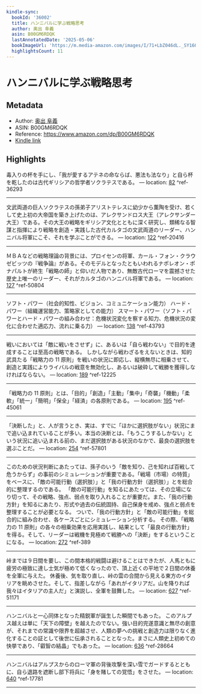 ```yaml
---
kindle-sync:
  bookId: '36002'
  title: ハンニバルに学ぶ戦略思考
  author: 奥出 阜義
  asin: B00GM6RDQK
  lastAnnotatedDate: '2025-05-06'
  bookImageUrl: 'https://m.media-amazon.com/images/I/71+LbZ046dL._SY160.jpg'
  highlightsCount: 11
---
```

# ハンニバルに学ぶ戦略思考
## Metadata
* Author: [奥出 阜義](https://www.amazon.comundefined)
* ASIN: B00GM6RDQK
* Reference: https://www.amazon.com/dp/B00GM6RDQK
* [Kindle link](kindle://book?action=open&asin=B00GM6RDQK)

## Highlights
毒入りの杯を手にし、「我が愛するアテネの命ならば、悪法も法なり」と自ら杯を乾したのは古代ギリシアの哲学者ソクラテスである。 — location: [82](kindle://book?action=open&asin=B00GM6RDQK&location=82) ^ref-36293

---
文武両道の巨人ソクラテスの孫弟子アリストテレスに幼少から薫陶を受け、若くして史上初の大帝国を築き上げたのは、アレクサンドロス大王（アレクサンダー大王）である。その大王の戦略をギリシア文化とともに深く研究し、類稀なる智謀と指揮により戦略を創造・実践した古代カルタゴの文武両道のリーダー、ハンニバル将軍にこそ、それを学ぶことができる。 — location: [122](kindle://book?action=open&asin=B00GM6RDQK&location=122) ^ref-20416

---
ＭＢＡなどの戦略理論の背景には、プロイセンの将軍、カール・フォン・クラウゼビッツの『戦争論』がある。そのモデルとなったともいわれるナポレオン・ポナパルトが終生「戦略の師」と仰いだ人物であり、無敵古代ローマを震撼させた歴史上唯一のリーダー、それがカルタゴのハンニバル将軍である。 — location: [127](kindle://book?action=open&asin=B00GM6RDQK&location=127) ^ref-50804

---
ソフト・パワー（社会的知性、ビジョン、コミュニケーション能力） ハード・パワー（組織運営能力、策略家としての能力） スマート・パワー（ソフト・パワーとハード・パワーの組み合わせ：危機状況変化を察する知力、危機状況の変化に合わせた適応力、流れに乗る力） — location: [138](kindle://book?action=open&asin=B00GM6RDQK&location=138) ^ref-43793

---
戦いにおいては「敵に戦いをさせず」に、あるいは「自ら戦わない」で目的を達成することは至高の戦略である。 しかしながら戦わざるをえないときは、知的武具たる「戦略力の 11 原則」を戦いの状況に即応し、縦横無尽に相乗させて、創造と実践によりライバルの戦意を無効化し、あるいは破砕して戦勝を獲得しなければならない。 — location: [189](kindle://book?action=open&asin=B00GM6RDQK&location=189) ^ref-12225

---
「戦略力の 11 原則」とは、「目的」「創造」「主動」「集中」「奇襲」「機動」「柔軟」「統一」「簡明」「保全」「経済」の各原則である。 — location: [195](kindle://book?action=open&asin=B00GM6RDQK&location=195) ^ref-45061

---
「決断した」と、人が言うとき、実は、すでに「ほかに選択肢がない」状況にまで追い込まれていることが多い。本当の決断とは、「もうこうするしかない」という状況に追い込まれる前の、まだ選択肢がある状況のなかで、最良の選択肢を選ぶことだ。 — location: [254](kindle://book?action=open&asin=B00GM6RDQK&location=254) ^ref-57801

---
このための状況判断にあたっては、孫子のいう「敵を知り、己を知れば百戦して危うからず」の事前のシミュレーションが重要である。「戦場（市場）の特質」をベースに、「敵の可能行動（選択肢）」と「我の行動方針（選択肢）」とを総合的に整理するのである。 「敵の可能行動」を知るにあたっては、その立場になり切って、その戦略、強点、弱点を取り入れることが重要だ。また、「我の行動方針」を知るにあたり、形式や過去の伝統固持、自己保身を戒め、強点と弱点を整理することが必要となる。 ついで、「我の行動方針」と「敵の可能行動」を総合的に組み合わせ、各ケースごとにシミュレーション分析する。 その際、「戦略力の 11 原則」の各々の相乗効果を応用実践し、結果として「最良の行動方針」を得る。そして、リーダーは戦機を見極めて戦勝への「決断」をするということになる。 — location: [272](kindle://book?action=open&asin=B00GM6RDQK&location=272) ^ref-389

---
峠までは９日間を要し、この間本格的戦闘は避けることはできたが、人馬ともに疲労の極致に達し士気が極めて低くなったので、頂上近くの平地で２日間の休養を全軍に与えた。 休養後、気を取り直し、峠の雲の合間から見える東方のイタリアを眺めさせた。そして、指差しながら「あれがイタリアだ。山を降りれば我々はイタリアの主人だ」と演説し、全軍を鼓舞した。 — location: [627](kindle://book?action=open&asin=B00GM6RDQK&location=627) ^ref-51171

---
ハンニバルと一心同体となった精鋭軍が誕生した瞬間でもあった。 このアルプス越えは単に「天下の障壁」を越えたのでない。強い目的完遂意識と無尽の創意が、それまでの常識や限界を超越させ、人類の夢への挑戦と創造力は限りなく進化することの証として後世に伝承されることとなった。まさに人類史上初めての快挙であり、「叡智の結晶」でもあった。 — location: [636](kindle://book?action=open&asin=B00GM6RDQK&location=636) ^ref-28664

---
ハンニバルはアルプスからのローマ軍の背後攻撃を深い雪でガードするとともに、自ら退路を遮断し部下将兵に「身を賭しての覚悟」をさせた。 — location: [640](kindle://book?action=open&asin=B00GM6RDQK&location=640) ^ref-17781

---
